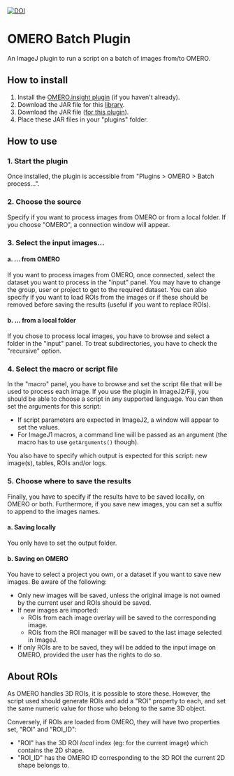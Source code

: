 [![DOI](https://img.shields.io/badge/DOI-10.12688%2Ff1000research.110385.2-GREEN)](https://doi.org/10.12688/f1000research.110385.2)

# OMERO Batch Plugin

An ImageJ plugin to run a script on a batch of images from/to OMERO.

## How to install

1. Install the [OMERO.insight plugin](https://omero-guides.readthedocs.io/en/latest/fiji/docs/installation.html) (if you
   haven't already).
2. Download the JAR file for this [library](https://github.com/GReD-Clermont/simple-omero-client/releases/latest/).
3. Download the JAR file ([for this plugin](https://github.com/GReD-Clermont/omero_batch-plugin/releases/latest/)).
4. Place these JAR files in your "plugins" folder.

## How to use

### 1. Start the plugin

Once installed, the plugin is accessible from "Plugins > OMERO > Batch process...".

### 2. Choose the source

Specify if you want to process images from OMERO or from a local folder. If you choose "OMERO", a connection window will
appear.

### 3. Select the input images...

#### a. ... from OMERO

If you want to process images from OMERO, once connected, select the dataset you want to process in the "input" panel.
You may have to change the group, user or project to get to the required dataset. You can also specify if you want to
load ROIs from the images or if these should be removed before saving the results (useful if you want to replace ROIs).

#### b. ... from a local folder

If you chose to process local images, you have to browse and select a folder in the "input" panel. To treat
subdirectories, you have to check the "recursive" option.

### 4. Select the macro or script file

In the "macro" panel, you have to browse and set the script file that will be used to process each image. If you use the
plugin in ImageJ2/Fiji, you should be able to choose a script in any supported language. You can then set the arguments
for this script:

- If script parameters are expected in ImageJ2, a window will appear to set the values.
- For ImageJ1 macros, a command line will be passed as an argument (the macro has to use `getArguments()` though).

You also have to specify which output is expected for this script: new image(s), tables, ROIs and/or logs.

### 5. Choose where to save the results

Finally, you have to specify if the results have to be saved locally, on OMERO or both. Furthermore, if you save new
images, you can set a suffix to append to the images names.

#### a. Saving locally

You only have to set the output folder.

#### b. Saving on OMERO

You have to select a project you own, or a dataset if you want to save new images. Be aware of the following:

- Only new images will be saved, unless the original image is not owned by the current user and ROIs should be saved.
- If new images are imported:
	- ROIs from each image overlay will be saved to the corresponding image.
	- ROIs from the ROI manager will be saved to the last image selected in ImageJ.
- If only ROIs are to be saved, they will be added to the input image on OMERO, provided the user has the rights to do
  so.

## About ROIs

As OMERO handles 3D ROIs, it is possible to store these. However, the script used should generate ROIs and add a "ROI"
property to each, and set the same numeric value for those who belong to the same 3D object.

Conversely, if ROIs are loaded from OMERO, they will have two properties set, "ROI" and "ROI_ID":
- "ROI" has the 3D ROI *local* index (eg: for the current image) which contains the 2D shape. 
- "ROI_ID" has the OMERO ID corresponding to the 3D ROI the current 2D shape belongs to. 
